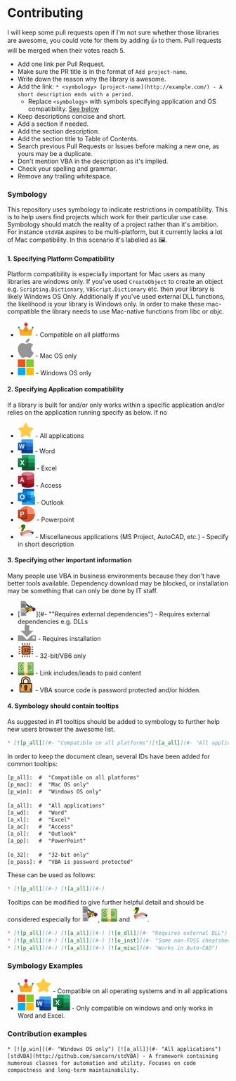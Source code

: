 # Contributing

I will keep some pull requests open if I'm not sure whether those libraries are awesome, you could vote for them by adding 👍 to them. 
Pull requests will be merged when their votes reach 5.

* Add one link per Pull Request.
* Make sure the PR title is in the format of `Add project-name`.
* Write down the reason why the library is awesome.
* Add the link: `* <symbology> [project-name](http://example.com/) - A short description ends with a period.`
  * Replace `<symbology>` with symbols specifying application and OS compatibility. [See below](#Symbology)
* Keep descriptions concise and short.
* Add a section if needed.
* Add the section description.
* Add the section title to Table of Contents.
* Search previous Pull Requests or Issues before making a new one, as yours may be a duplicate.
* Don't mention VBA in the description as it's implied.
* Check your spelling and grammar.
* Remove any trailing whitespace.

### Symbology

This repository uses symbology to indicate restrictions in compatibility. This is to help users find projects which work for their particular use case. Symbology should match the reality of a project rather than it's ambition. For instance `stdVBA` aspires to be multi-platform, but it currently lacks a lot of Mac compatibility. In this scenario it's labelled as 🖼.

#### 1. Specifying Platform Compatibility

Platform compatibility is especially important for Mac users as many libraries are windows only. If you've used `CreateObject` to create an object e.g. `Scripting.Dictionary`, `VBScript.Dictionary` etc. then your library is likely Windows OS Only. Additionally if you've used external DLL functions, the likelihood is your library is Windows only. In order to make these mac-compatible the library needs to use Mac-native functions from libc or objc.

[p_all]: ./resources/Crown.svg  "Compatible on all platforms"
[p_mac]: ./resources/AppleLogo.svg "Mac OS only"
[p_win]: ./resources/WindowsLogo.svg "Windows OS only"

* [![p_all]](#-) - Compatible on all platforms
* [![p_mac]](#-) - Mac OS only
* [![p_win]](#-) - Windows OS only

#### 2. Specifying Application compatibility 

If a library is built for and/or only works within a specific application and/or relies on the application running specify as below. If no 

[a_all]: ./resources/Star.svg "All applications"
[a_wd]: ./resources/WordLogo.svg "Word"
[a_xl]: ./resources/ExcelLogo.svg "Excel"
[a_ac]: ./resources/AccessLogo.svg "Access"
[a_ol]: ./resources/OutlookLogo.svg "Outlook"
[a_pp]: ./resources/PowerPointLogo.svg "PowerPoint"
[a_misc]: ./resources/Duck.svg

* [![a_all]](#-) - All applications
* [![a_wd]](#-) - Word
* [![a_xl]](#-) - Excel
* [![a_ac]](#-) - Access
* [![a_ol]](#-) - Outlook
* [![a_pp]](#-) - Powerpoint
* [![a_misc]](#- "Misc") - Miscellaneous applications (MS Project, AutoCAD, etc.) - Specify in short description

#### 3. Specifying other important information

Many people use VBA in business environments because they don't have better tools available. Dependency download may be blocked, or installation may be something that can only be done by IT staff.

[o_32]: ./resources/32-Bit.svg?v=2 "32-bit only"
[o_pass]: ./resources/Padlock.svg?v=2 "VBA is password protected"
[o_dll]: ./resources/Dependencies.svg
[o_inst]: ./resources/Installation.svg?v=3 "Requires installation"
[o_paid]: ./resources/Money.svg

* [![o_dll]](#- ""Requires external dependencies") - Requires external dependencies e.g. DLLs
* [![o_inst]](#-) - Requires installation
* [![o_32]](#-) - 32-bit/VB6 only 
* [![o_paid]](#- "Link includes/leads to paid content") - Link includes/leads to paid content
* [![o_pass]](#-) - VBA source code is password protected and/or hidden.

#### 4. Symbology should contain tooltips

As suggested in #1 tooltips should be added to symbology to further help new users browser the awesome list.

```md
* [![p_all]](#- "Compatible on all platforms")[![a_all]](#- "All applications")
```

In order to keep the document clean, several IDs have been added for common tooltips:

```
[p_all]:  #  "Compatible on all platforms"
[p_mac]:  #  "Mac OS only"
[p_win]:  #  "Windows OS only"
 
[a_all]:  #  "All applications"
[a_wd]:   #  "Word"
[a_xl]:   #  "Excel"
[a_ac]:   #  "Access"
[a_ol]:   #  "Outlook"
[a_pp]:   #  "PowerPoint"
 
[o_32]:   #  "32-bit only"
[o_pass]: #  "VBA is password protected"  
```

These can be used as follows:

```md
* [![p_all]](#-) [![a_all]](#-)
```

Tooltips can be modified to give further helpful detail and should be considered especially for [![o_dll]](#-), [![o_paid]](#-) and [![a_misc]](#-).

```md
* [![p_all]](#-) [![a_all]](#-) [![o_dll]](#- "Requires external DLL")
* [![p_all]](#-) [![a_all]](#-) [![o_inst]](#- "Some non-FOSS cheatsheets")
* [![p_all]](#-) [![a_all]](#-) [![a_misc]](#- "Works in Auto-CAD")
```



### Symbology Examples

* [![p_all]](#-) [![a_all]](#-) - Compatible on all operating systems and in all applications
* [![p_win]](#-) [![a_wd]](#-) [![a_xl]](#-) - Only compatible on windows and only works in Word and Excel.

### Contribution examples

```
* [![p_win]](#- "Windows OS only") [![a_all]](#- "All applications") [stdVBA](http://github.com/sancarn/stdVBA) - A framework containing numerous classes for automation and utility. Focuses on code compactness and long-term maintainability.
```